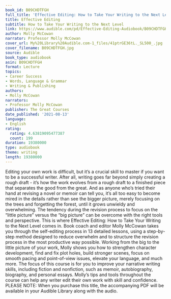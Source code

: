 ```yaml
---
book_id: B09CHDTFGH
full_title: 'Effective Editing: How to Take Your Writing to the Next Level'
title: Effective Editing
subtitle: How to Take Your Writing to the Next Level
link: https://www.audible.com/pd/Effective-Editing-Audiobook/B09CHDTFGH
author: Molly McCowan
narrator: Professor Molly McCowan
cover_url: My%20Library%20Audible.com-1_files/41ptrGE36tL._SL500_.jpg
cover_filename: B09CHDTFGH.jpg
source: Audible
book_type: audiobook
asin: B09CHDTFGH
format: Lecture
topics:
- Career Success
- Words, Language & Grammar
- Writing & Publishing
authors:
- Molly McCowan
narrators:
- Professor Molly McCowan
publisher: The Great Courses
date_published: '2021-08-13'
language:
- English
rating:
  rating: 4.63819095477387
  count: 199
duration: 19380000
type: audiobook
theme: writing
length: 19380000
---
```

Editing your own work is difficult, but it’s a crucial skill to master if you want to be a successful writer. After all, writing goes far beyond simply creating a rough draft - it’s how the work evolves from a rough draft to a finished piece that separates the good from the great. And as anyone who’s tried their hand at revising a novel or memoir can tell you, it’s all too easy to become mired in the details rather than see the bigger picture, merely focusing on the trees and forgetting the forest, until it grows unwieldy and overwhelming.
The tendency during the revision process to focus on the “little picture” versus the “big picture” can be overcome with the right tools and perspective. This is where Effective Editing: How to Take Your Writing to the Next Level comes in. Book coach and editor Molly McCowan takes you through the self-editing process in 13 detailed lessons, using a step-by-step method designed to reduce overwhelm and to structure the revision process in the most productive way possible. Working from the big to the little picture of your work, Molly shows you how to strengthen character development, find and fix plot holes, build stronger scenes, focus on smooth pacing and point-of-view issues, elevate your language, and much more.
The focus of this course is for you to improve your narrative writing skills, including fiction and nonfiction, such as memoir, autobiography, biography, and personal essays. Molly’s tips and tools throughout the course can help any writer edit their own work with skill and confidence.
PLEASE NOTE: When you purchase this title, the accompanying PDF will be available in your Audible Library along with the audio.
